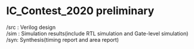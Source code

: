 # IC_Contest_2020 preliminary
/src : Verilog design  
/sim : Simulation results(include RTL simulation and Gate-level simulation)  
/syn: Synthesis(timing report and area report)  
